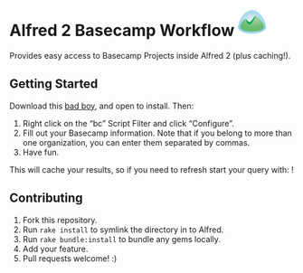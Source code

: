 # Alfred 2 Basecamp Workflow <img src="workflow/icon.png" width="50px" />

Provides easy access to Basecamp Projects inside Alfred 2 (plus caching!).

## Getting Started

Download this [bad boy](), and open to install. Then:

1. Right click on the “bc” Script Filter and click “Configure”.
2. Fill out your Basecamp information. Note that if you belong to more than one organization, you can enter them separated by commas.
3. Have fun.

This will cache your results, so if you need to refresh start your query with: !

## Contributing

1. Fork this repository.
2. Run `rake install` to symlink the directory in to Alfred.
3. Run `rake bundle:install` to bundle any gems locally.
4. Add your feature.
5. Pull requests welcome! :)
